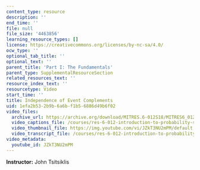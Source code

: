 ```yaml
---
content_type: resource
description: ''
end_time: ''
file: null
file_size: '4463856'
learning_resource_types: []
license: https://creativecommons.org/licenses/by-nc-sa/4.0/
ocw_type: ''
optional_tab_title: ''
optional_text: ''
parent_title: 'Part I: The Fundamentals'
parent_type: SupplementalResourceSection
related_resources_text: ''
resource_index_text: ''
resourcetype: Video
start_time: ''
title: Independence of Event Complements
uid: 1efa2b53-2b9b-6a6b-f1b5-6886d49b6f02
video_files:
  archive_url: https://archive.org/download/MITRES.6-012S18/MITRES6_012S18_L03-04_300k.mp4
  video_captions_file: /courses/res-6-012-introduction-to-probability-spring-2018/2f8dcde5b08f58e8b55d76109b48301e_JZkT3NU2mPM.vtt
  video_thumbnail_file: https://img.youtube.com/vi/JZkT3NU2mPM/default.jpg
  video_transcript_file: /courses/res-6-012-introduction-to-probability-spring-2018/7d7d1569507273848fd149248a0f66e4_JZkT3NU2mPM.pdf
video_metadata:
  youtube_id: JZkT3NU2mPM
---
```


**Instructor:** John Tsitsiklis

